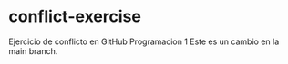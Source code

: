 # conflict-exercise
Ejercicio de conflicto en GitHub Programacion 1
Este es un cambio en la main branch. 